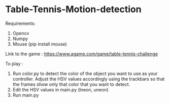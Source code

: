# Table-Tennis-Motion-detection

Requirements:
1. Opencv
2. Numpy
3. Mouse (pip install mouse)

Link to the game :
https://www.agame.com/game/table-tennis-challenge

To play :
1. Run color.py to detect the color of the object you want to use as your controller. Adjust the HSV values accordingly using the trackbars so that the frames show only that color that you want to detect.
2. Edit the HSV values in main.py (lneon, uneon)
3. Run main.py

